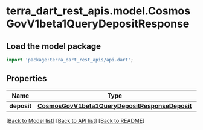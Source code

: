 # terra_dart_rest_apis.model.CosmosGovV1beta1QueryDepositResponse

## Load the model package
```dart
import 'package:terra_dart_rest_apis/api.dart';
```

## Properties
Name | Type | Description | Notes
------------ | ------------- | ------------- | -------------
**deposit** | [**CosmosGovV1beta1QueryDepositResponseDeposit**](CosmosGovV1beta1QueryDepositResponseDeposit.md) |  | [optional] 

[[Back to Model list]](../README.md#documentation-for-models) [[Back to API list]](../README.md#documentation-for-api-endpoints) [[Back to README]](../README.md)


